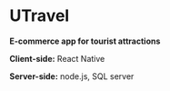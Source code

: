 # UTravel
**E-commerce app for tourist attractions**

**Client-side:** React Native

**Server-side:** node.js, SQL server
